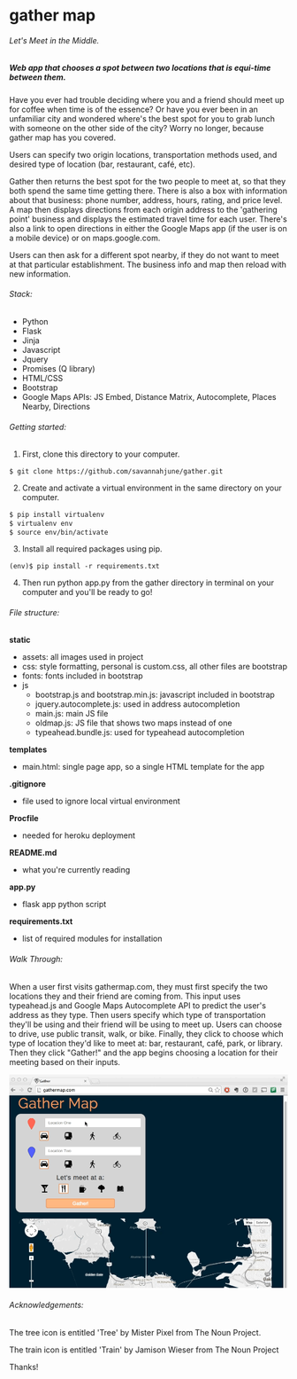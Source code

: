 gather map
=========
###### Let's Meet in the Middle.

<h5>Web app that chooses a spot between two locations that is equi-time between them. </h5>

Have you ever had trouble deciding where you and a friend should meet up for coffee when time is of the essence? Or have you ever been in an unfamiliar city and wondered where's the best spot for you to grab lunch with someone on the other side of the city? Worry no longer, because gather map has you covered. 

Users can specify two origin locations, transportation methods used, and desired type of location (bar, restaurant, café, etc).

Gather then returns the best spot for the two people to meet at, so that they both spend the same time getting there. There is also a box with information about that business: phone number, address, hours, rating, and price level. A map then displays directions from each origin address to the 'gathering point' business and displays the estimated travel time for each user. There's also a link to open directions in either the Google Maps app (if the user is on a mobile device) or on maps.google.com.

Users can then ask for a different spot nearby, if they do not want to meet at that particular establishment. The business info and map then reload with new information. 

###### Stack:

*	Python
*	Flask
*	Jinja
*	Javascript
*	Jquery
*	Promises (Q library)
*	HTML/CSS
*	Bootstrap
*	Google Maps APIs: JS Embed, Distance Matrix, Autocomplete, Places Nearby, Directions

###### Getting started:

1) First, clone this directory to your computer.

<pre><code>$ git clone https://github.com/savannahjune/gather.git</code></pre>

2) Create and activate a virtual environment in the same directory on your computer.

<pre><code>$ pip install virtualenv
$ virtualenv env
$ source env/bin/activate 
</code></pre>

3) Install all required packages using pip.

<pre><code>(env)$ pip install -r requirements.txt
</code></pre>

4) Then run python app.py from the gather directory in terminal on your computer and you'll be ready to go!

###### File structure:

<strong>static</strong>
- assets: all images used in project
- css: style formatting, personal is custom.css, all other files are bootstrap
- fonts: fonts included in bootstrap
- js
	- bootstrap.js and bootstrap.min.js: javascript included in bootstrap<br>
	- jquery.autocomplete.js: used in address autocompletion<br>
	- main.js: main JS file<br>
	- oldmap.js: JS file that shows two maps instead of one<br>
	- typeahead.bundle.js: used for typeahead autocompletion<br>


<strong>templates</strong>
- main.html: single page app, so a single HTML template for the app

<strong>.gitignore</strong>
- file used to ignore local virtual environment

<strong>Procfile</strong>
- needed for heroku deployment

<strong>README.md</strong>
- what you're currently reading

<strong>app.py</strong>
- flask app python script

<strong>requirements.txt</strong>
- list of required modules for installation

###### Walk Through:

<p>When a user first visits gathermap.com, they must first specify the two locations they and their friend are coming from. This input uses typeahead.js and Google Maps Autocomplete API to predict the user's address as they type. Then users specify which type of transportation they'll be using and their friend will be using to meet up.  Users can choose to drive, use public transit, walk, or bike. Finally, they click to choose which type of location they'd like to meet at: bar, restaurant, café, park, or library. Then they click "Gather!" and the app begins choosing a location for their meeting based on their inputs.<p>

<img src="static/assets/addressinput.gif" alt="Address Input">



###### Acknowledgements:

The tree icon is entitled 'Tree' by Mister Pixel from The Noun Project.

The train icon is entitled 'Train' by Jamison Wieser from The Noun Project

Thanks!

